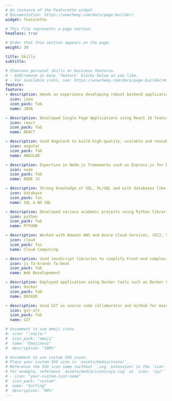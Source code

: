 ```yaml
---
# An instance of the Featurette widget.
# Documentation: https://wowchemy.com/docs/page-builder/
widget: featurette

# This file represents a page section.
headless: true

# Order that this section appears on the page.
weight: 30

title: Skills
subtitle:

# Showcase personal skills or business features.
# - Add/remove as many `feature` blocks below as you like.
# - For available icons, see: https://wowchemy.com/docs/page-builder/#icons
feature:
feature:
- description: Hands on experience developing robust backend application and microservices RESTFUL API using Java 1.8 and 1.11 technologies and framework such as Spring Boot, Hibernate, JUnit, Spring Data with build automation tools such as Maven and Gradle.
  icon: java
  icon_pack: fab
  name: JAVA

- description: Developed Single Page Applications using React 16 features such as react routers, Hooks, async & wait and libraries such as redux, Axios, Zod, Nextjs, Chakra UI.
  icon: react
  icon_pack: fab
  name: REACT

- description: Used Angular6 to build high-quality, scalable and reusable components and Front-end solution.
  icon: angular
  icon_pack: fab
  name: ANGULAR

- description: Expertise in Node.js frameworks such as Express.js for building web applications and Socket.io for real-time communication, also proficient in using Mongoose for working with MongoDB databases and OAuth 2.0 for authentication.
  icon: node
  icon_pack: fab
  name: NODE JS

- description: Strong knowledge of SQL, PL/SQL and with databases like Oracle, MySQL, and PostgreSQL and in In-Memory Databases like Redis and Memcached.
  icon: database
  icon_pack: fas
  name: SQL & NO SQL 

- description: Developed various academic projects using Python libraries such as NumPy and Pandas for data manipulation and analysis, Matplotlib for data visualization, and Scikit-learn for ML modeling, also proficient in using deep learning frameworks such as TensorFlow and Keras for neural network development
  icon: python
  icon_pack: fab
  name: PYTHON

- description: Worked with Amazon AWS and Azure Cloud Services, (EC2, S3, ECS, Beanstalk, EKS, CloudWatch, VPC, Azure App Service, Azure VM)
  icon: cloud
  icon_pack: fas
  name: Cloud Computing

- description: Used JavaScript libraries to simplify Front-end complexities such as jQuery, Typescript, D3js.
  icon: js fa-brands fa-beat
  icon_pack: fab
  name: Web Developement

- description: Deployed application using Docker tools such as Docker Compose for multi-container application deployments and Docker Swarm for orchestration, also proficient in using Kubernetes for managing containerized applications."
  icon: docker
  icon_pack: fab
  name: DOCKER

- description: Used GIT as source code collaborator and GitHub for maintaining code and documentation
  icon: git-alt
  icon_pack: fab
  name: GIT

# Uncomment to use emoji icons.
#- icon: ":smile:"
#  icon_pack: "emoji"
#  name: "Emojiness"
#  description: "100%"  

# Uncomment to use custom SVG icons.
# Place your custom SVG icon in `assets/media/icons/`.
# Reference the SVG icon name (without `.svg` extension) in the `icon` field.
# For example, reference `assets/media/icons/xyz.svg` as `icon: 'xyz'`
# - icon: "your-custom-icon-name"
#  icon_pack: "custom"
#  name: "Surfing"
#  description: "90%"
---
```


